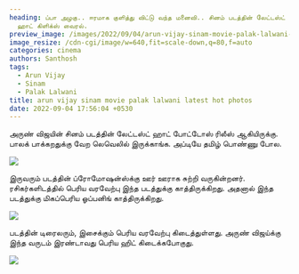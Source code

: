 ```yaml
---
heading: ப்பா அழகு.. ஈரமாக குளித்து விட்டு வந்த மனைவி.. சினம் படத்தின் லேட்டஸ்ட்
  ஹாட் கிளிக்ஸ் வைரல்.
preview_image: /images/2022/09/04/arun-vijay-sinam-movie-palak-lalwani-latest-hot-photos.jpg
image_resize: /cdn-cgi/image/w=640,fit=scale-down,q=80,f=auto
categories: cinema
authors: Santhosh
tags:
  - Arun Vijay
  - Sinam
  - Palak Lalwani
title: arun vijay sinam movie palak lalwani latest hot photos
date: 2022-09-04 17:56:04 +0530
---
```

அருண் விஜயின் சினம் படத்தின் லேட்டஸ்ட் ஹாட் போட்டோஸ் ரிலீஸ் ஆகியிருக்கு. பாலக் பாக்கறதுக்கு வேற லெவெலில் இருக்காங்க. அப்டியே தமிழ் பொண்ணு போல.

![](/images/2022/09/04/arun-vijay-sinam-movie-palak-lalwani-latest-hot-photos3.jpg)

இருவரும் படத்தின் ப்ரோமோஷன்ஸ்க்கு ஊர் ஊராக சுற்றி வருகின்றனர். ரசிகர்களிடத்தில் பெரிய வரவேற்பு  இந்த படத்துக்கு காத்திருக்கிறது. அதனால் இந்த படத்துக்கு மிகப்பெரிய ஓப்பனிங் காத்திருக்கிறது.

![](/images/2022/09/04/arun-vijay-sinam-movie-palak-lalwani-latest-hot-photos2.jpg)

படத்தின் டிரைலரும், இசைக்கும் பெரிய வரவேற்பு கிடைத்துள்ளது. அருண் விஜய்க்கு இந்த வருடம் இரண்டாவது பெரிய ஹிட் கிடைக்கபோகுது.

![](/images/2022/09/04/arun-vijay-sinam-movie-palak-lalwani-latest-hot-photos1.jpg)